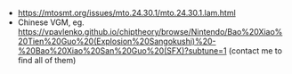 - https://mtosmt.org/issues/mto.24.30.1/mto.24.30.1.lam.html
- Chinese VGM, eg. https://vpavlenko.github.io/chiptheory/browse/Nintendo/Bao%20Xiao%20Tien%20Guo%20(Explosion%20Sangokushi)%20-%20Bao%20Xiao%20San%20Guo%20(SFX)?subtune=1
  (contact me to find all of them)
